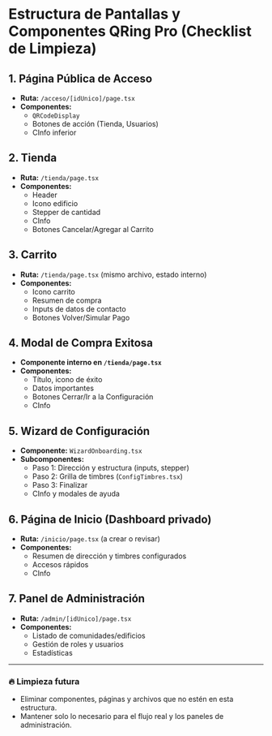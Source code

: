 # Estructura de Pantallas y Componentes QRing Pro (Checklist de Limpieza)

## 1. Página Pública de Acceso
- **Ruta:** `/acceso/[idUnico]/page.tsx`
- **Componentes:**
  - `QRCodeDisplay`
  - Botones de acción (Tienda, Usuarios)
  - CInfo inferior

## 2. Tienda
- **Ruta:** `/tienda/page.tsx`
- **Componentes:**
  - Header
  - Icono edificio
  - Stepper de cantidad
  - CInfo
  - Botones Cancelar/Agregar al Carrito

## 3. Carrito
- **Ruta:** `/tienda/page.tsx` (mismo archivo, estado interno)
- **Componentes:**
  - Icono carrito
  - Resumen de compra
  - Inputs de datos de contacto
  - Botones Volver/Simular Pago

## 4. Modal de Compra Exitosa
- **Componente interno en `/tienda/page.tsx`**
- **Componentes:**
  - Título, icono de éxito
  - Datos importantes
  - Botones Cerrar/Ir a la Configuración
  - CInfo

## 5. Wizard de Configuración
- **Componente:** `WizardOnboarding.tsx`
- **Subcomponentes:**
  - Paso 1: Dirección y estructura (inputs, stepper)
  - Paso 2: Grilla de timbres (`ConfigTimbres.tsx`)
  - Paso 3: Finalizar
  - CInfo y modales de ayuda

## 6. Página de Inicio (Dashboard privado)
- **Ruta:** `/inicio/page.tsx` (a crear o revisar)
- **Componentes:**
  - Resumen de dirección y timbres configurados
  - Accesos rápidos
  - CInfo

## 7. Panel de Administración
- **Ruta:** `/admin/[idUnico]/page.tsx`
- **Componentes:**
  - Listado de comunidades/edificios
  - Gestión de roles y usuarios
  - Estadísticas

---

### 🔥 Limpieza futura
- Eliminar componentes, páginas y archivos que no estén en esta estructura.
- Mantener solo lo necesario para el flujo real y los paneles de administración. 